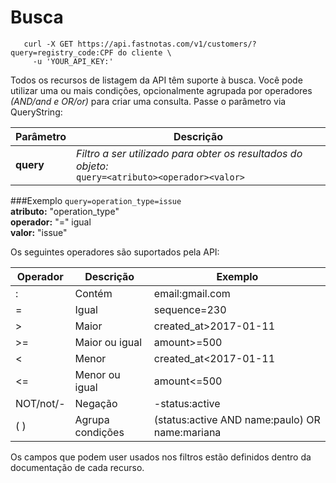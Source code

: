 # Busca

 ```shell
    curl -X GET https://api.fastnotas.com/v1/customers/?query=registry_code:CPF do cliente \
      -u 'YOUR_API_KEY:'
  ```

Todos os recursos de listagem da API têm suporte à busca. Você pode utilizar uma ou mais condições, opcionalmente agrupada por operadores *(AND/and e OR/or)* para criar uma consulta. Passe o parâmetro via QueryString:

Parâmetro |  Descrição
-------------- | --------------
**query** |  *Filtro a ser utilizado para obter os resultados do objeto:* <br> `query=<atributo><operador><valor>`

###Exemplo
`query=operation_type=issue` <br>
**atributo:** "operation_type" <br>
**operador:** "=" igual <br>
**valor:**    "issue"

Os seguintes operadores são suportados pela API:

Operador | Descrição | Exemplo
-------------- | -------------- | --------------
: | Contém | email:gmail.com
= | Igual | sequence=230
> | Maior | created_at>2017-01-11
>= | Maior ou igual | amount>=500
< | Menor | created_at<2017-01-11
<= | Menor ou igual | amount<=500
NOT/not/- | Negação | -status:active
( )| Agrupa condições | (status:active AND name:paulo) OR name:mariana

Os campos que podem user usados nos filtros estão definidos dentro da documentação de cada recurso.
